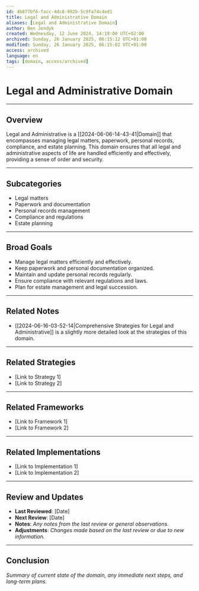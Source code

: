 ```yaml
---
id: 4b877bf6-facc-4dc8-992b-5c9fa74c4ed1
title: Legal and Administrative Domain
aliases: [Legal and Administrative Domain]
author: Ben Jendyk
created: Wednesday, 12 June 2024, 14:19:00 UTC+02:00
archived: Sunday, 26 January 2025, 06:15:12 UTC+01:00
modified: Sunday, 26 January 2025, 06:15:02 UTC+01:00
access: archived 
language: en
tags: [domain, access/archived]
---
```


# Legal and Administrative Domain

--- 

## Overview

Legal and Administrative is a [[2024-06-06-14-43-41|Domain]] that encompasses managing legal matters, paperwork, personal records, compliance, and estate planning. This domain ensures that all legal and administrative aspects of life are handled efficiently and effectively, providing a sense of order and security.

--- 

## Subcategories

- Legal matters
- Paperwork and documentation
- Personal records management
- Compliance and regulations
- Estate planning

---

## Broad Goals

- Manage legal matters efficiently and effectively.
- Keep paperwork and personal documentation organized.
- Maintain and update personal records regularly.
- Ensure compliance with relevant regulations and laws.
- Plan for estate management and legal succession.

---  

## Related Notes

- [[2024-06-16-03-52-14|Comprehensive Strategies for Legal and Administrative]] is a slightly more detailed look at the strategies of this domain.

--- 

## Related Strategies

- [Link to Strategy 1]
- [Link to Strategy 2]

--- 

## Related Frameworks

- [Link to Framework 1]
- [Link to Framework 2]

--- 

## Related Implementations

- [Link to Implementation 1]
- [Link to Implementation 2]

---

## Review and Updates

- **Last Reviewed**: [Date] 
- **Next Review**: [Date] 
- **Notes**: *Any notes from the last review or general observations.* 
- **Adjustments**: *Changes made based on the last review or due to new information.*

--- 

## Conclusion

*Summary of current state of the domain, any immediate next steps, and long-term plans.*
